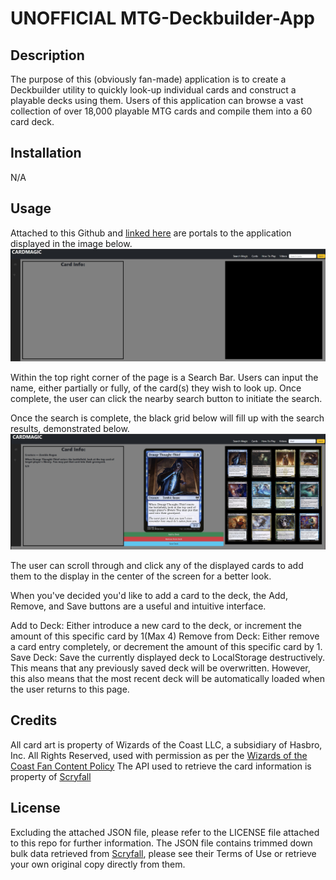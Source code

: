 # UNOFFICIAL MTG-Deckbuilder-App

## Description

The purpose of this (obviously fan-made) application is to create a Deckbuilder utility to quickly look-up individual cards and construct a playable decks using them. Users of this application can browse a vast collection of over 18,000 playable MTG cards and compile them into a 60 card deck.

## Installation

N/A

## Usage

Attached to this Github and [linked here](https://aesthetic-justice.github.io/MTG-Deckbuilder-App/) are portals to the application displayed in the image below.
![alt text](./Develop/MTGDefault.jpg "pre-Search")

Within the top right corner of the page is a Search Bar. Users can input the name, either partially or fully, of the card(s) they wish to look up. Once complete, the user can click the nearby search button to initiate the search.

Once the search is complete, the black grid below will fill up with the search results, demonstrated below.
![alt text](./Develop/MTG2nd.jpg "post-Search")

The user can scroll through and click any of the displayed cards to add them to the display in the center of the screen for a better look.

When you've decided you'd like to add a card to the deck, the Add, Remove, and Save buttons are a useful and intuitive interface.

Add to Deck: Either introduce a new card to the deck, or increment the amount of this specific card by 1(Max 4)
Remove from Deck: Either remove a card entry completely, or decrement the amount of this specific card by 1.
Save Deck: Save the currently displayed deck to LocalStorage destructively. This means that any previously saved deck will be overwritten. However, this also means that the most recent deck will be automatically loaded when the user returns to this page.

## Credits

All card art is property of Wizards of the Coast LLC, a subsidiary of Hasbro, Inc. All Rights Reserved, used with permission as per the [Wizards of the Coast Fan Content Policy](https://company.wizards.com/en/legal/fancontentpolicy)
The API used to retrieve the card information is property of [Scryfall](https://scryfall.com/)

## License

Excluding the attached JSON file, please refer to the LICENSE file attached to this repo for further information.
The JSON file contains trimmed down bulk data retrieved from [Scryfall](https://scryfall.com/), please see their Terms of Use or retrieve your own original copy directly from them.